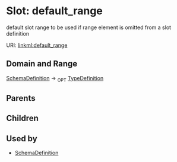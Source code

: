 
# Slot: default_range


default slot range to be used if range element is omitted from a slot definition

URI: [linkml:default_range](https://w3id.org/linkml/default_range)


## Domain and Range

[SchemaDefinition](SchemaDefinition.md) ->  <sub>OPT</sub>
 [TypeDefinition](TypeDefinition.md)

## Parents


## Children


## Used by

 * [SchemaDefinition](SchemaDefinition.md)
